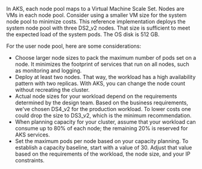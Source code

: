 In AKS, each node pool maps to a Virtual Machine Scale Set. Nodes are VMs in each node pool. Consider using a smaller VM size for the system node pool to minimize costs. This reference implementation deploys the system node pool with three DS2\_v2 nodes. That size is sufficient to meet the expected load of the system pods. The OS disk is 512 GB.

For the user node pool, here are some considerations:

 -  Choose larger node sizes to pack the maximum number of pods set on a node. It minimizes the footprint of services that run on all nodes, such as monitoring and logging.
 -  Deploy at least two nodes. That way, the workload has a high availability pattern with two replicas. With AKS, you can change the node count without recreating the cluster.
 -  Actual node sizes for your workload depend on the requirements determined by the design team. Based on the business requirements, we've chosen DS4\_v2 for the production workload. To lower costs one could drop the size to DS3\_v2, which is the minimum recommendation.
 -  When planning capacity for your cluster, assume that your workload can consume up to 80% of each node; the remaining 20% is reserved for AKS services.
 -  Set the maximum pods per node based on your capacity planning. To establish a capacity baseline, start with a value of 30. Adjust that value based on the requirements of the workload, the node size, and your IP constraints.
